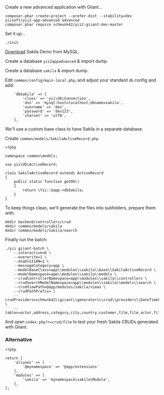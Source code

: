 Create a new advanced application with Giiant...

```
composer.phar create-project --prefer-dist --stability=dev yiisoft/yii2-app-advanced advanced
composer.phar require schmunk42/yii2-giiant:dev-master
```

Set it up...

```
./init
```

[Download](http://dev.mysql.com/doc/index-other.html) Sakila Demo from MySQL.

Create a database `yii2appadvanced` & import dump.

Create a database `sakila` & import dump.

Edit `common/config/main-local.php`, and adjust your standard `db` config and add:

        'dbSakila' => [
            'class' => 'yii\db\Connection',
            'dsn' => 'mysql:host=localhost;dbname=sakila',
            'username' => 'dev',
            'password' => 'dev123',
            'charset' => 'utf8',
        ],

We'll use a custom base class to have Sakila in a separate database.

Create `common/models/SakilaActiveRecord.php`

```
<?php

namespace common\models;

use yii\db\ActiveRecord;

class SakilaActiveRecord extends ActiveRecord
{
    public static function getDb()
    {
        return \Yii::$app->dbSakila;
    }
}
```

To keep things clean, we'll generate the files into subfolders, prepare them with:

```
mkdir backend/controllers/crud
mkdir common/models/sakila
mkdir common/models/sakila/search
```

Finally run the batch:

```
./yii giiant-batch \
    --interactive=0 \
    --overwrite=1 \
    --enableI18N=1 \
    --messageCategory=app \
    --modelBaseClass=app\\modules\\sakila\\base\\SakilaActiveRecord \
    --modelNamespace=app\\modules\\sakila\\models \
    --crudControllerNamespace=app\\modules\\sakila\\controllers \
    --crudSearchModelNamespace=app\\modules\\sakila\\models\\search \
    --crudViewPath=@app/modules/sakila/views \
    --crudPathPrefix= \
    --crudProviders=schmunk42\\giiant\\generators\\crud\\providers\\DateTimeProvider \
    --tables=actor,address,category,city,country,customer,film,film_actor,film_category,film_text,inventory,language,payment,rental,staff,store
```

And open `index.php?r=crud/film` to test your fresh Sakila CRUDs generated with Giiant.


### Alternative

```
<?php

return [
    'aliases' => [
        '@mynamespace' => '@app/extensions'
    ],
    'modules' => [
        'sakila' => 'mynamespace\sakila\Module',
    ],
];
```
